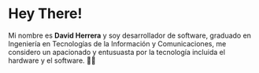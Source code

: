 # Hey There!

Mi nombre es **David Herrera** y soy desarrollador de software, graduado en Ingeniería en Tecnologías de la Información y Comunicaciones, me considero un apacionado y entusuasta por la tecnología incluida el hardware y el software. 🤖🩵
